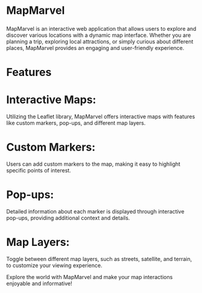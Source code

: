 # MapMarvel

###

MapMarvel is an interactive web application that allows users to explore and discover various locations with a dynamic map interface. Whether you are planning a trip, exploring local attractions, or simply curious about different places, MapMarvel provides an engaging and user-friendly experience.

# Features

# Interactive Maps:
Utilizing the Leaflet library, MapMarvel offers interactive maps with features like custom markers, pop-ups, and different map layers.

# Custom Markers:
Users can add custom markers to the map, making it easy to highlight specific points of interest.

# Pop-ups:
Detailed information about each marker is displayed through interactive pop-ups, providing additional context and details.

# Map Layers:
Toggle between different map layers, such as streets, satellite, and terrain, to customize your viewing experience.

Explore the world with MapMarvel and make your map interactions enjoyable and informative!
